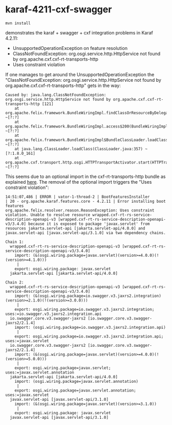 # karaf-4211-cxf-swagger

```
mvn install
```

demonstrates the karaf + swagger + cxf integration problems in Karaf 4.2.11:

- UnsupportedOperationException on feature resolution
- ClassNotFoundException: org.osgi.service.http.HttpService not found by org.apache.cxf.cxf-rt-transports-http  
- Uses constraint violation

If one manages to get around the UnsupportedOperationException the "ClassNotFoundException: org.osgi.service.http.HttpService not found by org.apache.cxf.cxf-rt-transports-http" gets in the way:

```
Caused by: java.lang.ClassNotFoundException: org.osgi.service.http.HttpService not found by org.apache.cxf.cxf-rt-transports-http [121]
	at org.apache.felix.framework.BundleWiringImpl.findClassOrResourceByDelegation(BundleWiringImpl.java:1639) ~[?:?]
	at org.apache.felix.framework.BundleWiringImpl.access$200(BundleWiringImpl.java:80) ~[?:?]
	at org.apache.felix.framework.BundleWiringImpl$BundleClassLoader.loadClass(BundleWiringImpl.java:2053) ~[?:?]
	at java.lang.ClassLoader.loadClass(ClassLoader.java:357) ~[?:1.8.0_161]
	at org.apache.cxf.transport.http.osgi.HTTPTransportActivator.start(HTTPTransportActivator.java:62) ~[?:?]
```

This seems due to an optional import in the cxf-rt-transports-http bundle as explained [here](http://cxf.547215.n5.nabble.com/org-osgi-service-http-HttpService-not-found-by-org-apache-cxf-cxf-rt-transports-http-tp5808364.html). The removal of the optional import triggers the "Uses constraint violation":

```
14:51:07,486 | ERROR | vator-1-thread-2 | BootFeaturesInstaller            | 20 - org.apache.karaf.features.core - 4.2.11 | Error installing boot features
org.apache.felix.resolver.reason.ReasonException: Uses constraint violation. Unable to resolve resource wrapped.cxf-rt-rs-service-description-openapi-v3 [wrapped.cxf-rt-rs-service-description-openapi-v3/3.4.0] because it is exposed to package 'javax.servlet' from resources jakarta.servlet-api [jakarta.servlet-api/4.0.0] and javax.servlet-api [javax.servlet-api/3.1.0] via two dependency chains.

Chain 1:
  wrapped.cxf-rt-rs-service-description-openapi-v3 [wrapped.cxf-rt-rs-service-description-openapi-v3/3.4.0]
    import: (&(osgi.wiring.package=javax.servlet)(version>=4.0.0)(!(version>=4.1.0)))
     |
    export: osgi.wiring.package: javax.servlet
  jakarta.servlet-api [jakarta.servlet-api/4.0.0]

Chain 2:
  wrapped.cxf-rt-rs-service-description-openapi-v3 [wrapped.cxf-rt-rs-service-description-openapi-v3/3.4.0]
    import: (&(osgi.wiring.package=io.swagger.v3.jaxrs2.integration)(version>=2.1.0)(!(version>=3.0.0)))
     |
    export: osgi.wiring.package=io.swagger.v3.jaxrs2.integration; uses:=io.swagger.v3.jaxrs2.integration.api
  io.swagger.core.v3.swagger-jaxrs2 [io.swagger.core.v3.swagger-jaxrs2/2.1.4]
    import: (osgi.wiring.package=io.swagger.v3.jaxrs2.integration.api)
     |
    export: osgi.wiring.package=io.swagger.v3.jaxrs2.integration.api; uses:=javax.servlet
  io.swagger.core.v3.swagger-jaxrs2 [io.swagger.core.v3.swagger-jaxrs2/2.1.4]
    import: (&(osgi.wiring.package=javax.servlet)(version>=4.0.0)(!(version>=5.0.0)))
     |
    export: osgi.wiring.package=javax.servlet; uses:=javax.servlet.annotation
  jakarta.servlet-api [jakarta.servlet-api/4.0.0]
    import: (osgi.wiring.package=javax.servlet.annotation)
     |
    export: osgi.wiring.package=javax.servlet.annotation; uses:=javax.servlet
  javax.servlet-api [javax.servlet-api/3.1.0]
    import: (&(osgi.wiring.package=javax.servlet)(version>=3.1.0))
     |
    export: osgi.wiring.package: javax.servlet
  javax.servlet-api [javax.servlet-api/3.1.0]
```

